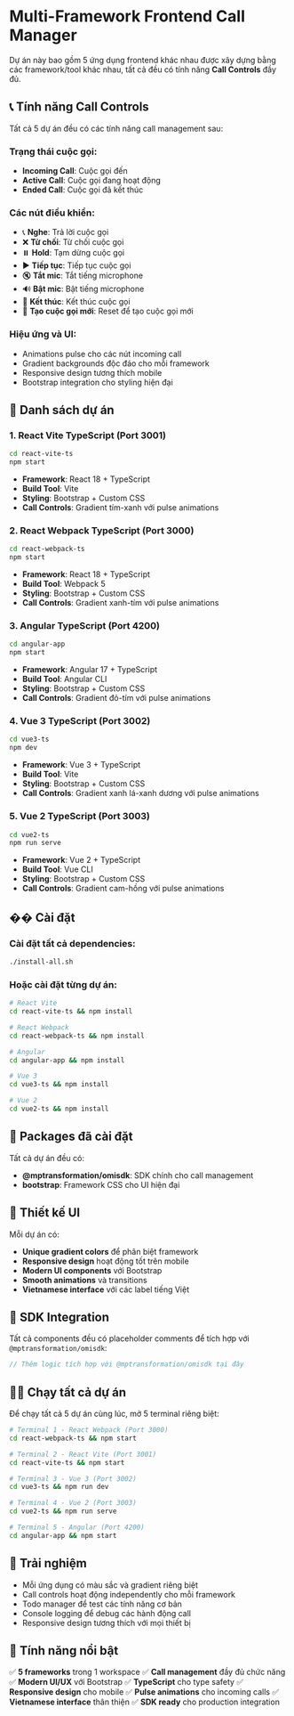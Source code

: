 # Multi-Framework Frontend Call Manager

Dự án này bao gồm 5 ứng dụng frontend khác nhau được xây dựng bằng các framework/tool khác nhau, tất cả đều có tính năng **Call Controls** đầy đủ.

## 📞 Tính năng Call Controls

Tất cả 5 dự án đều có các tính năng call management sau:

### Trạng thái cuộc gọi:

- **Incoming Call**: Cuộc gọi đến
- **Active Call**: Cuộc gọi đang hoạt động
- **Ended Call**: Cuộc gọi đã kết thúc

### Các nút điều khiển:

- 📞 **Nghe**: Trả lời cuộc gọi
- ❌ **Từ chối**: Từ chối cuộc gọi
- ⏸️ **Hold**: Tạm dừng cuộc gọi
- ▶️ **Tiếp tục**: Tiếp tục cuộc gọi
- 🔇 **Tắt mic**: Tắt tiếng microphone
- 🔊 **Bật mic**: Bật tiếng microphone
- 📵 **Kết thúc**: Kết thúc cuộc gọi
- 🔄 **Tạo cuộc gọi mới**: Reset để tạo cuộc gọi mới

### Hiệu ứng và UI:

- Animations pulse cho các nút incoming call
- Gradient backgrounds độc đáo cho mỗi framework
- Responsive design tương thích mobile
- Bootstrap integration cho styling hiện đại

## 🚀 Danh sách dự án

### 1. React Vite TypeScript (Port 3001)

```bash
cd react-vite-ts
npm start
```

- **Framework**: React 18 + TypeScript
- **Build Tool**: Vite
- **Styling**: Bootstrap + Custom CSS
- **Call Controls**: Gradient tím-xanh với pulse animations

### 2. React Webpack TypeScript (Port 3000)

```bash
cd react-webpack-ts
npm start
```

- **Framework**: React 18 + TypeScript
- **Build Tool**: Webpack 5
- **Styling**: Bootstrap + Custom CSS
- **Call Controls**: Gradient xanh-tím với pulse animations

### 3. Angular TypeScript (Port 4200)

```bash
cd angular-app
npm start
```

- **Framework**: Angular 17 + TypeScript
- **Build Tool**: Angular CLI
- **Styling**: Bootstrap + Custom CSS
- **Call Controls**: Gradient đỏ-tím với pulse animations

### 4. Vue 3 TypeScript (Port 3002)

```bash
cd vue3-ts
npm dev
```

- **Framework**: Vue 3 + TypeScript
- **Build Tool**: Vite
- **Styling**: Bootstrap + Custom CSS
- **Call Controls**: Gradient xanh lá-xanh dương với pulse animations

### 5. Vue 2 TypeScript (Port 3003)

```bash
cd vue2-ts
npm run serve
```

- **Framework**: Vue 2 + TypeScript
- **Build Tool**: Vue CLI
- **Styling**: Bootstrap + Custom CSS
- **Call Controls**: Gradient cam-hồng với pulse animations

## �� Cài đặt

### Cài đặt tất cả dependencies:

```bash
./install-all.sh
```

### Hoặc cài đặt từng dự án:

```bash
# React Vite
cd react-vite-ts && npm install

# React Webpack
cd react-webpack-ts && npm install

# Angular
cd angular-app && npm install

# Vue 3
cd vue3-ts && npm install

# Vue 2
cd vue2-ts && npm install
```

## 🔧 Packages đã cài đặt

Tất cả dự án đều có:

- **@mptransformation/omisdk**: SDK chính cho call management
- **bootstrap**: Framework CSS cho UI hiện đại

## 🎨 Thiết kế UI

Mỗi dự án có:

- **Unique gradient colors** để phân biệt framework
- **Responsive design** hoạt động tốt trên mobile
- **Modern UI components** với Bootstrap
- **Smooth animations** và transitions
- **Vietnamese interface** với các label tiếng Việt

## 🔗 SDK Integration

Tất cả components đều có placeholder comments để tích hợp với `@mptransformation/omisdk`:

```typescript
// Thêm logic tích hợp với @mptransformation/omisdk tại đây
```

## 🏃‍♂️ Chạy tất cả dự án

Để chạy tất cả 5 dự án cùng lúc, mở 5 terminal riêng biệt:

```bash
# Terminal 1 - React Webpack (Port 3000)
cd react-webpack-ts && npm start

# Terminal 2 - React Vite (Port 3001)
cd react-vite-ts && npm start

# Terminal 3 - Vue 3 (Port 3002)
cd vue3-ts && npm run dev

# Terminal 4 - Vue 2 (Port 3003)
cd vue2-ts && npm run serve

# Terminal 5 - Angular (Port 4200)
cd angular-app && npm start
```

## 📱 Trải nghiệm

- Mỗi ứng dụng có màu sắc và gradient riêng biệt
- Call controls hoạt động independently cho mỗi framework
- Todo manager để test các tính năng cơ bản
- Console logging để debug các hành động call
- Responsive design tương thích với mọi thiết bị

## 🚀 Tính năng nổi bật

✅ **5 frameworks** trong 1 workspace
✅ **Call management** đầy đủ chức năng  
✅ **Modern UI/UX** với Bootstrap
✅ **TypeScript** cho type safety
✅ **Responsive design** cho mobile
✅ **Pulse animations** cho incoming calls
✅ **Vietnamese interface** thân thiện
✅ **SDK ready** cho production integration
